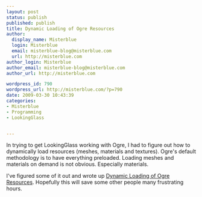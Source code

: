```yaml
---
layout: post
status: publish
published: publish
title: Dynamic Loading of Ogre Resources
author:
  display_name: Misterblue
  login: Misterblue
  email: misterblue-blog@misterblue.com
  url: http://misterblue.com
author_login: Misterblue
author_email: misterblue-blog@misterblue.com
author_url: http://misterblue.com

wordpress_id: 790
wordpress_url: http://misterblue.com/?p=790
date: 2009-03-30 10:43:39
categories:
- Misterblue
- Programming
- LookingGlass


---
```

In trying to get LookingGlass working with Ogre, I had to figure out how to dynamically load resources (meshes, materials and textures). Ogre's default methodology is to have everything preloaded. Loading meshes and materials on demand is not obvious. Especially materials.
<p>I've figured some of it out and wrote up <a href="http://misterblue.com/programming/dynamic-ogre-resources">Dynamic Loading of Ogre Resources</a>. Hopefully this will save some other people many frustrating hours.</p>
